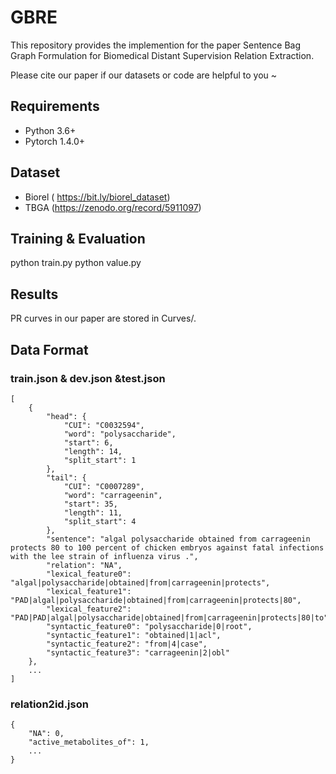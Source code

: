 # GBRE
This repository provides the implemention for the paper Sentence Bag Graph Formulation for Biomedical Distant Supervision Relation Extraction.

Please cite our paper if our datasets or code are helpful to you ~

## Requirements
* Python 3.6+
* Pytorch 1.4.0+

## Dataset
* Biorel ( https://bit.ly/biorel_dataset)
* TBGA (https://zenodo.org/record/5911097)

## Training & Evaluation
python train.py
python value.py

## Results
PR curves in our paper are stored in Curves/.

## Data Format
### train.json & dev.json &test.json
```
[
    {
        "head": {
            "CUI": "C0032594",
            "word": "polysaccharide",
            "start": 6,
            "length": 14,
            "split_start": 1
        },
        "tail": {
            "CUI": "C0007289",
            "word": "carrageenin",
            "start": 35,
            "length": 11,
            "split_start": 4
        },
        "sentence": "algal polysaccharide obtained from carrageenin protects 80 to 100 percent of chicken embryos against fatal infections with the lee strain of influenza virus .",
        "relation": "NA",
        "lexical_feature0": "algal|polysaccharide|obtained|from|carrageenin|protects",
        "lexical_feature1": "PAD|algal|polysaccharide|obtained|from|carrageenin|protects|80",
        "lexical_feature2": "PAD|PAD|algal|polysaccharide|obtained|from|carrageenin|protects|80|to",
        "syntactic_feature0": "polysaccharide|0|root",
        "syntactic_feature1": "obtained|1|acl",
        "syntactic_feature2": "from|4|case",
        "syntactic_feature3": "carrageenin|2|obl"
    },
    ...
]
```

### relation2id.json
```
{
    "NA": 0,
    "active_metabolites_of": 1,
    ...
}
```

